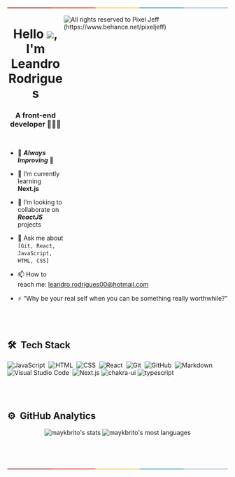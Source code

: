  [![-----------------------------------------------------](https://raw.githubusercontent.com/leandrorodrigues00/leandrorodrigues00/main/.github/colored.png)](#installation)

 <img align="right" src="https://mir-s3-cdn-cf.behance.net/project_modules/max_1200/783ff285743343.5d84ba592b6f6.gif" alt="All rights reserved to Pixel Jeff (https://www.behance.net/pixeljeff)" width="375" height="590em"  />
 
 
<h1 align="center">Hello  <img src="https://raw.githubusercontent.com/kaueMarques/kaueMarques/master/hi.gif" width="30px">,  I'm Leandro Rodrigues </h1>
 <h3 align="center">A front-end developer 👨🏻‍💻 </h3> 

 



 
 
<br> 
 
 

- 🔭 ***Always Improving*** 🚀
- 🌱 I’m currently learning <b>Next.js</b>
- 👯 I’m looking to collaborate on  <b><i>ReactJS </i></b> projects
- 💬 Ask me about `[Git, React, JavaScript, HTML, CSS]`
- 📫 How to reach me: <a href="mailto:leandro.rodrigues00@hotmail.com" target="_blank">leandro.rodrigues00@hotmail.com</a>

 
- ⚡ “Why be your real self when you can be something really worthwhile?” 


<br><br>

## 🛠 &nbsp;Tech Stack

 

![JavaScript](https://img.shields.io/badge/-JavaScript-05122A?style=flat&logo=javascript)&nbsp;
![HTML](https://img.shields.io/badge/-HTML-05122A?style=flat&logo=HTML5)&nbsp;
![CSS](https://img.shields.io/badge/-CSS-05122A?style=flat&logo=CSS3&logoColor=1572B6)&nbsp;
![React](https://img.shields.io/badge/-React-05122A?style=flat&logo=react)&nbsp;
![Git](https://img.shields.io/badge/-Git-05122A?style=flat&logo=git)&nbsp;
![GitHub](https://img.shields.io/badge/-GitHub-05122A?style=flat&logo=github)&nbsp;
![Markdown](https://img.shields.io/badge/-Markdown-05122A?style=flat&logo=markdown)&nbsp;
![Visual Studio Code](https://img.shields.io/badge/-Visual%20Studio%20Code-05122A?style=flat&logo=visual-studio-code&logoColor=007ACC)&nbsp;
![Next.js](https://img.shields.io/badge/Next.js-05122A?style=flat&logo=nextdotjs&logoColor=FFFFFF)
![chakra-ui](https://img.shields.io/badge/chakra_ui-05122A?style=flat&logo=chakra-ui&logoColor=319795)
![typescript](https://img.shields.io/badge/TypeScript-05122A?style=flat&logo=typescript&logoColor=3178C6)

<br><br>

## ⚙️ &nbsp;GitHub Analytics

<p align="center">
<img width="530em" src="https://github-readme-stats.vercel.app/api?username=leandrorodrigues00&show_icons=true&theme=vision-friendly-dark" alt="maykbrito's stats"/>
<img width="530em" src="https://github-readme-stats.vercel.app/api/top-langs/?username=leandrorodrigues00&layout=compact&theme=vision-friendly-dark" alt="maykbrito's most languages"/>
</p>

<br><br>


[![-----------------------------------------------------](https://raw.githubusercontent.com/leandrorodrigues00/leandrorodrigues00/main/.github/colored.png)](#installation)

  
